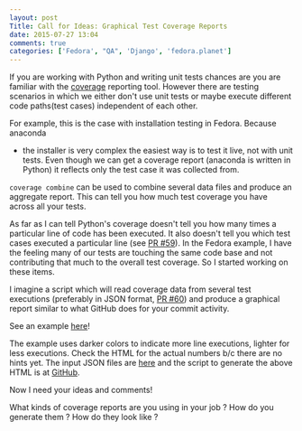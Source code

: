 ```yaml
---
layout: post
Title: Call for Ideas: Graphical Test Coverage Reports
date: 2015-07-27 13:04
comments: true
categories: ['Fedora', "QA", 'Django', 'fedora.planet']
---
```


If you are working with Python and writing unit tests chances are you are
familiar with the [coverage](http://nedbatchelder.com/code/coverage/) reporting
tool. However there are testing scenarios in which we either don't use unit tests
or maybe execute different code paths(test cases) independent of each other.

For example, this is the case with installation testing in Fedora. Because anaconda
- the installer is very complex the easiest way is to test it live, not with unit tests.
Even though we can get a coverage report (anaconda is written in Python) it reflects
only the test case it was collected from.

`coverage combine` can be used to combine several data files and produce an aggregate
report. This can tell you how much test coverage you have across all your tests.

As far as I can tell Python's coverage doesn't tell you how many times a particular
line of code has been executed. It also doesn't tell you which test cases executed
a particular line
(see [PR #59](https://bitbucket.org/ned/coveragepy/pull-request/59)).
In the Fedora example, I have the feeling many of our tests are touching the same
code base and not contributing that much to the overall test coverage.
So I started working on these items.

I imagine a script which will read coverage data from several test executions
(preferably in JSON format, 
[PR #60](https://bitbucket.org/ned/coveragepy/pull-request/60)) and produce a 
graphical report similar to what GitHub does for your commit activity.

See an example [here](https://s3.amazonaws.com/atodorov/blog/pykickstart_report.html)!

The example uses darker colors to indicate more line executions, lighter for less
executions. Check the HTML for the actual numbers b/c there are no hints yet.
The input JSON files are
[here](https://s3.amazonaws.com/atodorov/blog/coverage_json_reports.tar.gz) and
the script to generate the above HTML is at 
[GitHub](https://github.com/atodorov/fedora-scripts/blob/master/coverage-tool).

Now I need your ideas and comments!

What kinds of coverage reports are you using in your job ? How do you generate them ?
How do they look like ?
